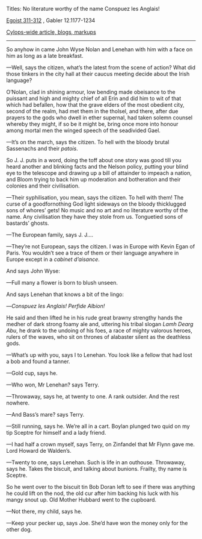 Titles:
No literature worthy of the name
Conspuez les Anglais!

[Egoist 311-312](https://archive.org/stream/ulysses00joyc_1?ref=ol#page/311/mode/1up) , Gabler 12.1177-1234

[Cylops-wide article, blogs, markups](https://github.com/upup1904/ulysses_splits/blob/master/cyclops/episode_bookmarks.md)


- - - - -

So anyhow in came John Wyse Nolan and Lenehan with him with a face on him as long as a late breakfast.

—Well, says the citizen, what’s the latest from the scene of action? What did those tinkers in the city hall at their caucus meeting decide about the Irish language?

O’Nolan, clad in shining armour, low bending made obeisance to the puissant and high and mighty chief of all Erin and did him to wit of that which had befallen, how that the grave elders of the most obedient city, second of the realm, had met them in the tholsel, and there, after due prayers to the gods who dwell in ether supernal, had taken solemn counsel whereby they might, if so be it might be, bring once more into honour among mortal men the winged speech of the seadivided Gael.

—It’s on the march, says the citizen. To hell with the bloody brutal Sassenachs and their *patois*.

So J. J. puts in a word, doing the toff about one story was good till you heard another and blinking facts and the Nelson policy, putting your blind eye to the telescope and drawing up a bill of attainder to impeach a nation, and Bloom trying to back him up moderation and botheration and their colonies and their civilisation.

—Their syphilisation, you mean, says the citizen. To hell with them! The curse of a goodfornothing God light sideways on the bloody thicklugged sons of whores’ gets! No music and no art and no literature worthy of the name. Any civilisation they have they stole from us. Tonguetied sons of bastards’ ghosts.

—The European family, says J. J....

—They’re not European, says the citizen. I was in Europe with Kevin Egan of Paris. You wouldn’t see a trace of them or their language anywhere in Europe except in a *cabinet d’aisance*.

And says John Wyse:

—Full many a flower is born to blush unseen.

And says Lenehan that knows a bit of the lingo:

—*Conspuez les Anglais! Perfide Albion!*

He said and then lifted he in his rude great brawny strengthy hands the medher of dark strong foamy ale and, uttering his tribal slogan *Lamh Dearg Abu*, he drank to the undoing of his foes, a race of mighty valorous heroes, rulers of the waves, who sit on thrones of alabaster silent as the deathless gods.

—What’s up with you, says I to Lenehan. You look like a fellow that had lost a bob and found a tanner.

—Gold cup, says he.

—Who won, Mr Lenehan? says Terry.

—Throwaway, says he, at twenty to one. A rank outsider. And the rest nowhere.

—And Bass’s mare? says Terry.

—Still running, says he. We’re all in a cart. Boylan plunged two quid on my tip Sceptre for himself and a lady friend.

—I had half a crown myself, says Terry, on Zinfandel that Mr Flynn gave me. Lord Howard de Walden’s.

—Twenty to one, says Lenehan. Such is life in an outhouse. Throwaway, says he. Takes the biscuit, and talking about bunions. Frailty, thy name is Sceptre.

So he went over to the biscuit tin Bob Doran left to see if there was anything he could lift on the nod, the old cur after him backing his luck with his mangy snout up. Old Mother Hubbard went to the cupboard.

—Not there, my child, says he.

—Keep your pecker up, says Joe. She’d have won the money only for the other dog.

